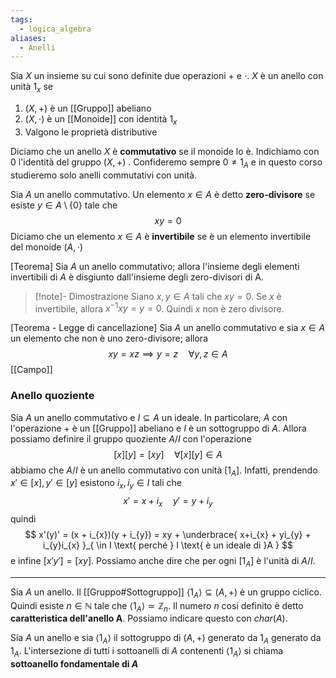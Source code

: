 ```yaml
---
tags:
  - logica_algebra
aliases:
  - Anelli
---
```

Sia $X$ un insieme su cui sono definite due operazioni $+$ e $\cdot$. $X$ è un anello con unità $1_{x}$ se 
1) $(X,+)$ è un [[Gruppo]] abeliano
2) $(X, \cdot)$ è un [[Monoide]] con identità $1_{x}$
3) Valgono le proprietà distributive

Diciamo che un anello $X$ è **commutativo** se il monoide lo è. Indichiamo con $0$ l'identità del gruppo $(X, +)$ . Confideremo sempre $0\neq 1_{A}$ e in questo corso studieremo solo anelli commutativi con unità. 

Sia $A$ un anello commutativo. Un elemento $x\in A$ è detto **zero-divisore** se esiste $y\in A\setminus \{ 0 \}$ tale che
$$
xy = 0
$$
Diciamo che un elemento $x\in A$ è **invertibile** se è un elemento invertibile del monoide $(A, \cdot)$

[Teorema]
Sia $A$ un anello commutativo; allora l'insieme degli elementi invertibili di $A$ è disgiunto dall'insieme degli zero-divisori di A.

>[!note]- Dimostrazione
>Siano $x,y\in A$ tali che $xy=0$. Se $x$ è invertibile, allora $x^{-1}xy=y=0$. Quindi $x$ non è zero divisore.

[Teorema - Legge di cancellazione]
Sia $A$ un anello commutativo e sia $x\in A$ un elemento che non è uno zero-divisore; allora 
$$
xy = xz \implies y =z \quad \forall {y,z} \in  {A} 
$$
[[Campo]]
### Anello quoziente

Sia $A$ un anello commutativo e $I \subseteq A$ un ideale. In particolare, $A$ con l'operazione $+$ è un [[Gruppo]] abeliano e $I$ è un sottogruppo di $A$. Allora possiamo definire il gruppo quoziente $A /I$ con l'operazione
$$
[x][y] = [xy] \quad \forall {[x][y]} \in {A} 
$$
abbiamo che $A /I$ è un anello commutativo con unità $[1_{A}]$. Infatti, prendendo $x'\in[x], y'\in[y]$ esistono $i_{x},i_{y}\in I$ tali che
$$
x' = x+ i_{x} \quad y' = y + i_{y}
$$
quindi
$$
x'(y)' = (x + i_{x})(y + i_{y}) = xy + \underbrace{ x+i_{x} + yi_{y} + i_{y}i_{x} }_{ \in I \text{ perché } I \text{ è un ideale di }A }
$$
e infine $[x'y'] = [xy]$. Possiamo anche dire che per ogni $[1_{A}]$ è l'unità di $A /I$.

---
Sia $A$ un anello. Il [[Gruppo#Sottogruppo]] $\left< 1_{A} \right> \subseteq(A, +)$ è un gruppo ciclico. Quindi esiste $n\in \mathbb{N}$ tale che $\left< 1_{A} \right> \simeq \mathbb{Z}_{n}$. Il numero $n$ cosi definito è detto **caratteristica dell'anello A**. Possiamo indicare questo con $char(A)$.

Sia $A$ un anello e sia $\left< 1_{A} \right>$ il sottogruppo di $(A, +)$ generato da $1_{A}$ generato da $1_{A}$. L'intersezione di tutti i sottoanelli di $A$ contenenti $\left< 1_{A} \right>$ si chiama **sottoanello fondamentale di $A$**
